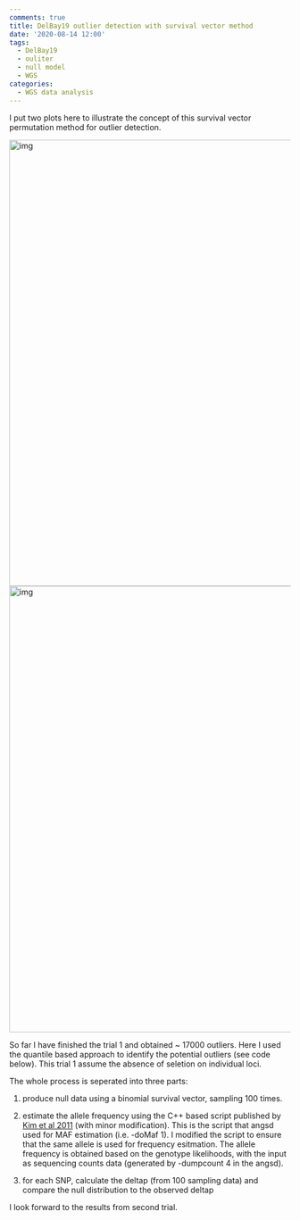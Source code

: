 ```yaml
---
comments: true
title: DelBay19 outlier detection with survival vector method
date: '2020-08-14 12:00'
tags:
  - DelBay19
  - ouliter
  - null model
  - WGS
categories:
  - WGS data analysis
---
```


I put two plots here to illustrate the concept of this survival vector permutation method for outlier detection. 

<img src="https://hzz0024.github.io/images/pmt/design.jpg" alt="img" width="800"/>

<img src="https://hzz0024.github.io/images/pmt/format.jpg" alt="img" width="800"/>

So far I have finished the trial 1 and obtained ~ 17000 outliers. Here I used the quantile based approach to identify the potential outliers (see code below). This trial 1 assume the absence of seletion on individual loci.  

The whole process is seperated into three parts:

1) produce null data using a binomial survival vector, sampling 100 times.

2) estimate the allele frequency using the C++ based script published by [Kim et al 2011](https://bmcbioinformatics.biomedcentral.com/articles/10.1186/1471-2105-12-231) (with minor modification). This is the script that angsd used for MAF estimation (i.e. -doMaf 1). I modified the script to ensure that the same allele is used for frequency esitmation. The allele frequency is obtained based on the genotype likelihoods, with the input as sequencing counts data (generated by -dumpcount 4 in the angsd).
   
3) for each SNP, calculate the deltap (from 100 sampling data) and compare the null distribution to the observed deltap

I look forward to the results from second trial.  
